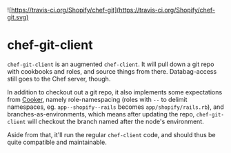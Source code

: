 ![https://travis-ci.org/Shopify/chef-git](https://travis-ci.org/Shopify/chef-git.svg)

# chef-git-client

`chef-git-client` is an augmented `chef-client`. It will pull down a git repo
with cookbooks and roles, and source things from there. Databag-access still
goes to the Chef server, though.

In addition to checkout out a git repo, it also implements some expectations
from [Cooker](https://github.com/Shopify/cooker), namely role-namespacing
(roles with `--` to delimit namespaces, eg. `app--shopify--rails` becomes
`app/shopify/rails.rb`), and branches-as-environments, which means after
updating the repo, `chef-git-client` will checkout the branch named after
the node's environment.

Aside from that, it'll run the regular `chef-client` code, and should thus
be quite compatible and maintainable.
